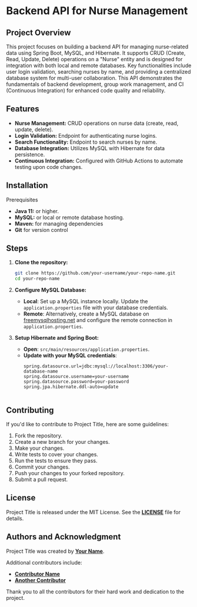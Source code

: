 # **Backend API for Nurse Management**
## **Project Overview**

This project focuses on building a backend API for managing nurse-related data using Spring Boot, MySQL, and Hibernate. It supports CRUD (Create, Read, Update, Delete) operations on a "Nurse" entity and is designed for integration with both local and remote databases. Key functionalities include user login validation, searching nurses by name, and providing a centralized database system for multi-user collaboration. This API demonstrates the fundamentals of backend development, group work management, and CI (Continuous Integration) for enhanced code quality and reliability.

## Features

- **Nurse Management:** CRUD operations on nurse data (create, read, update, delete).
- **Login Validation:** Endpoint for authenticating nurse logins.
- **Search Functionality:** Endpoint to search nurses by name.
- **Database Integration:** Utilizes MySQL with Hibernate for data persistence.
- **Continuous Integration:** Configured with GitHub Actions to automate testing upon code changes.

## **Installation**

Prerequisites
- **Java 11:** or higher.
- **MySQL:** or local or remote database hosting. 
- **Maven:**  for managing dependencies
- **Git** for version control

## **Steps**

1. **Clone the repository:**
   ```bash
   git clone https://github.com/your-username/your-repo-name.git
   cd your-repo-name
   
2. **Configure MySQL Database:**
   - **Local**: Set up a MySQL instance locally. Update the `application.properties` file with your database credentials.
   - **Remote**: Alternatively, create a MySQL database on [freemysqlhosting.net](https://www.freemysqlhosting.net/) and configure the remote connection in `application.properties`.

3. **Setup Hibernate and Spring Boot:**
   - **Open**: `src/main/resources/application.properties`.
   - **Update with your MySQL credentials**:
     ```properties
     spring.datasource.url=jdbc:mysql://localhost:3306/your-database-name
     spring.datasource.username=your-username
     spring.datasource.password=your-password
     spring.jpa.hibernate.ddl-auto=update
 

## **Contributing**

If you'd like to contribute to Project Title, here are some guidelines:

1. Fork the repository.
2. Create a new branch for your changes.
3. Make your changes.
4. Write tests to cover your changes.
5. Run the tests to ensure they pass.
6. Commit your changes.
7. Push your changes to your forked repository.
8. Submit a pull request.

## **License**

Project Title is released under the MIT License. See the **[LICENSE](https://www.blackbox.ai/share/LICENSE)** file for details.

## **Authors and Acknowledgment**

Project Title was created by **[Your Name](https://github.com/username)**.

Additional contributors include:

- **[Contributor Name](https://github.com/contributor-name)**
- **[Another Contributor](https://github.com/another-contributor)**

Thank you to all the contributors for their hard work and dedication to the project.



